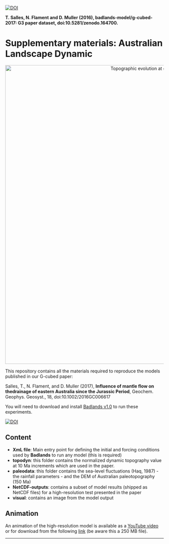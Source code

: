 [![DOI](https://zenodo.org/badge/DOI/10.5281/zenodo.164700.svg)](https://doi.org/10.5281/zenodo.164700)

**T. Salles, N. Flament and D. Muller (2016), badlands-model/g-cubed-2017: G3 paper dataset, doi:10.5281/zenodo.164700.**

# Supplementary materials: Australian Landscape Dynamic

<div align="center">
    <img width=950 src="https://github.com/badlands-model/pyBadlands-Published/blob/master/G3-Australia/visual/topochange.png" alt="Topographic evolution at given time intervals" title="Topographic evolution at given time intervals"</img>
</div>

This repository contains all the materials required to reproduce the models published in our G-cubed paper:

Salles, T., N. Flament, and D. Muller (2017), **Influence of mantle flow on thedrainage of eastern Australia since the Jurassic Period**, Geochem. Geophys. Geosyst., 18, doi:10.1002/2016GC006617 


You will need to download and install <a href='https://github.com/badlands-model/badlands/releases' target="_blank">Badlands v1.0<a/> to run these experiments.

[![DOI](https://zenodo.org/badge/16678/badlands-model/badlands.svg)](https://zenodo.org/badge/latestdoi/16678/badlands-model/badlands)

## Content

+ **XmL file**: Main entry point for defining the initial and forcing conditions used by **Badlands** to run any model (this is required)
+ **topodyn**: this folder contains the normalized dynamic topography value at 10 Ma increments which are used in the paper.
+ **paleodata**: this folder contains the sea-level fluctuations (Haq, 1987) - the rainfall parameters - and the DEM of Australian paleotopography (150 Ma)
+ **NetCDF-outputs**: contains a subset of model results (shipped as NetCDF files) for a high-resolution test presented in the paper
+ **visual**: contains an image from the model output

## Animation

An animation of the high-resolution model is available as a <a href='https://youtu.be/JcxwM7krP0E' target="_blank">YouTube video<a/> or for download from the following <a href='https://cloudstor.aarnet.edu.au/plus/index.php/s/MWrfvJrwwisIAqW' target="_blank">link<a/> (be aware this a 250 MB file).

---
